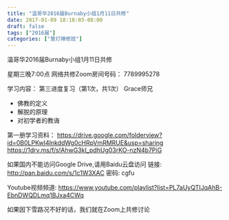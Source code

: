```yaml
---
title: "温哥华2016届Burnaby小组1月11日共修"
date: 2017-01-09 18:18:03-08:00
draft: false
tags: ["2016届"]
categories: ["慧灯禅修班"]
---
```

温哥华2016届Burnaby小组1月11日共修

星期三晚7:00点
网络共修Zoom房间号码： 7789995278

学习内容：
第三进度复习（第1次，共1次） Grace师兄
 - 佛教的定义
 - 解脱的原理
 - 对初学者的教诲

第一册学习资料：
https://drive.google.com/folderview?id=0B0LPKwI4InkddWg0cHRpVmRMRUE&usp=sharing
https://1drv.ms/f/s!AhwG3kI_pdhUg03rKO-nzN4b7PiG

如果国内不能访问Google Drive,请用Baidu云盘访问
链接: http://pan.baidu.com/s/1c1W3XAC 密码: cgfu

Youtube视频频道:
https://www.youtube.com/playlist?list=PL7aUyQTIJqAhB-EbnDWQDLmq1BJxa4CWq

如果因下雪路况不好的话，我们就在Zoom上共修讨论

